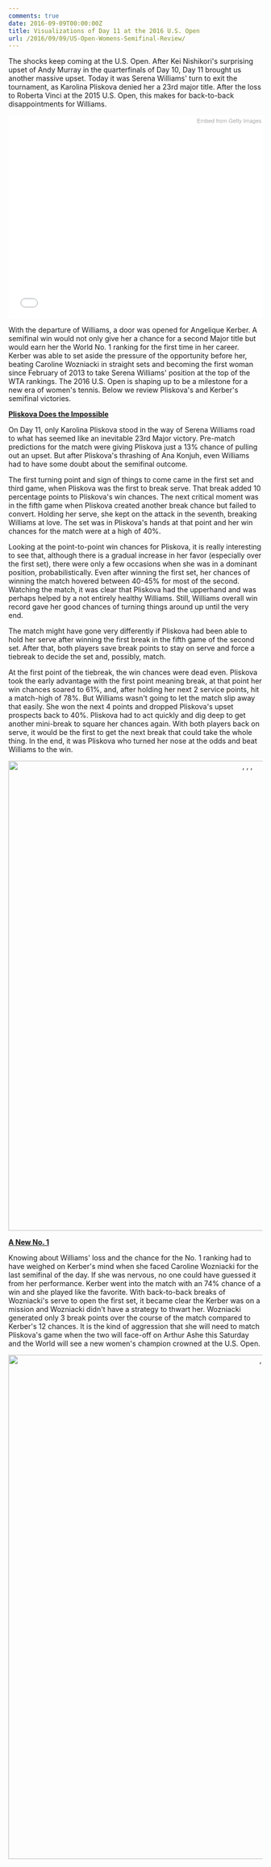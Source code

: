 ```yaml
---
comments: true
date: 2016-09-09T00:00:00Z
title: Visualizations of Day 11 at the 2016 U.S. Open
url: /2016/09/09/US-Open-Womens-Semifinal-Review/
---
```


The shocks keep coming at the U.S. Open. After Kei Nishikori's surprising upset of Andy Murray in the quarterfinals of Day 10, Day 11 brought us another massive upset. Today it was Serena Williams' turn to exit the tournament, as Karolina Pliskova denied her a 23rd major title. After the loss to Roberta Vinci at the 2015 U.S. Open, this makes for back-to-back disappointments for Williams.

<!--more-->

<div class="getty embed image" style="background-color:#fff;display:inline-block;font-family:'Helvetica Neue',Helvetica,Arial,sans-serif;color:#a7a7a7;font-size:11px;width:100%;max-width:594px;"><div style="padding:0;margin:0;text-align:left;float:right; padding:2;"><a href="http://www.gettyimages.com/detail/600664946" target="_blank" style="color:#a7a7a7;text-decoration:none;font-weight:normal !important;border:none;display:inline-block;">Embed from Getty Images</a></div><div style="overflow:hidden;position:relative;height:0;padding:75.925926% 0 0 0;width:100%;"><iframe src="//embed.gettyimages.com/embed/600664946?et=vsI2wzKfTiJvqPfV1bQkWA&viewMoreLink=on&sig=b2icz6PXn8fcsEviEdsoyTv9dkBsjyjY_Oa4xt6YAwA=&caption=true" width="594" height="451" scrolling="no" frameborder="0" style="display:inline-block;position:absolute;top:0;left:0;width:100%;height:100%;margin:0;"></iframe></div><p style="margin:0;"></p></div>

With the departure of Williams, a door was opened for Angelique Kerber. A semifinal win would not only give her a chance for a second Major title but would earn her the World No. 1 ranking for the first time in her career. Kerber was able to set aside the pressure of the opportunity before her, beating Caroline Wozniacki in straight sets and becoming the first woman since February of 2013 to take Serena Williams' position at the top of the WTA rankings. The 2016 U.S. Open is shaping up to be a milestone for a new era of women's tennis. Below we review Pliskova's and Kerber's semifinal victories. 


<b><u>Pliskova Does the Impossible</u></b>

On Day 11, only Karolina Pliskova stood in the way of Serena Williams road to what has seemed like an inevitable 23rd Major victory. Pre-match predictions for the match were giving Pliskova just a 13% chance of pulling out an upset. But after Pliskova's thrashing of Ana Konjuh, even Williams had to have some doubt about the semifinal outcome. 


The first turning point and sign of things to come came in the first set and third game, when Pliskova was the first to break serve. That break added 10 percentage points to Pliskova's win chances. The next critical moment was in the fifth game when Pliskova created another break chance but failed to convert. Holding her serve, she kept on the attack in the seventh, breaking Williams at love. The set was in Pliskova's hands at that point and her win chances for the match were at a high of 40%. 

Looking at the point-to-point win chances for Pliskova, it is really interesting to see that, although there is a gradual increase in her favor (especially over the first set), there were only a few occasions when she was in a dominant position, probabilistically. Even after winning the first set, her chances of winning the match hovered between 40-45% for most of the second. Watching the match, it was clear that Pliskova had the upperhand and was perhaps helped by a not entirely healthy Williams. Still, Williams overall win record gave her good chances of turning things around up until the very end. 

The match might have gone very differently if Pliskova had been able to hold her serve after winning the first break in the fifth game of the second set. After that, both players save break points to stay on serve and force a tiebreak to decide the set and, possibly, match. 

At the first point of the tiebreak, the win chances were dead even. Pliskova took the early advantage with the first point meaning break, at that point her win chances soared to 61%, and, after holding her next 2 service points, hit a match-high of 78%. But Williams wasn't going to let the match slip away that easily. She won the next 4 points and dropped Pliskova's upset prospects back to 40%. Pliskova had to act quickly and dig deep to get another mini-break to square her chances again. With both players back on serve, it would be the first to get the next break that could take the whole thing. In the end, it was Pliskova who turned her nose at the odds and beat Williams to the win. 

<div>
    <a href="https://plot.ly/~on-the-t/938/" target="_blank" title=", , , " style="display: block; text-align: center;"><img src="https://plot.ly/~on-the-t/938.png" alt=", , , " style="max-width: 100%;width: 932px;"  width="932" onerror="this.onerror=null;this.src='https://plot.ly/404.png';" /></a>
    <script data-plotly="on-the-t:938"  src="https://plot.ly/embed.js" async></script>
</div>


<b><u>A New No. 1</u></b>

Knowing about Williams' loss and the chance for the No. 1 ranking had to have weighed on Kerber's mind when she faced Caroline Wozniacki for the last semifinal of the day. If she was nervous, no one could have guessed it from her performance. Kerber went into the match with an 74% chance of a win and she played like the favorite. With back-to-back breaks of Wozniacki's serve to open the first set, it became clear the Kerber was on a mission and Wozniacki didn't have a strategy to thwart her. Wozniacki generated only 3 break points over the course of the match compared to Kerber's 12 chances. It is the kind of aggression that she will need to match Pliskova's game when the two will face-off on Arthur Ashe this Saturday and the World will see a new women's champion crowned at the U.S. Open. 

<div>
    <a href="https://plot.ly/~on-the-t/940/" target="_blank" title=", , , " style="display: block; text-align: center;"><img src="https://plot.ly/~on-the-t/940.png" alt=", , , " style="max-width: 100%;width: 1000px;"  width="1000" onerror="this.onerror=null;this.src='https://plot.ly/404.png';" /></a>
    <script data-plotly="on-the-t:940"  src="https://plot.ly/embed.js" async></script>
</div>




